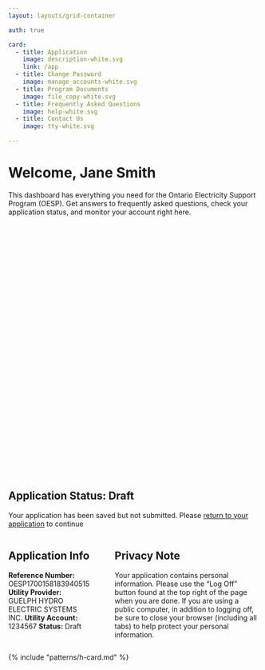 ```yaml
---
layout: layouts/grid-container

auth: true

card:
  - title: Application
    image: description-white.svg
    link: /app
  - title: Change Password
    image: manage_accounts-white.svg
  - title: Program Documents
    image: file_copy-white.svg
  - title: Frequently Asked Questions
    image: help-white.svg
  - title: Contact Us
    image: tty-white.svg

---
```

<style>
  img {
    width: 100%;
    height: auto;
    object-fit: contain;
  }

  @media (min-width: 800px) {
  .content {
    display: flex;
    gap: 10%;
  }
  .content-left {
    width: 50%
  }
  .content-right {
    width: 100%
  }
  .ontario-card__text-container {
    min-height: 100px;
  }
  }
</style>

# Welcome, Jane Smith

This dashboard has everything you need for the Ontario Electricity Support Program (OESP). Get answers to frequently asked questions, check your application status, and monitor your account right here.



<div class="ontario-alert ontario-alert--informational">
    <div class="ontario-alert__header">
        <div class="ontario-alert__header-icon">
            <svg class="ontario-icon" alt="" aria-hidden="true" focusable="false" sol:category="primary" viewBox="0 0 24 24" preserveAspectRatio="xMidYMid meet"><use href="#ontario-icon-alert-information"></use></svg>
        </div>
        <h2 class="ontario-alert__header-title ontario-h4">Application Status: Draft</h2>
    </div>
    <div class="ontario-alert__body">
        <p>Your application has been saved but not submitted. Please <a href="#">return to your application</a> to continue</p>
    </div>
</div>



<div class="content">
<div class="content-left" markdown="1">

## Application Info

**Reference Number:** OESP1700158183940515
**Utility Provider:** GUELPH HYDRO ELECTRIC SYSTEMS INC.
**Utility Account:** 1234567
**Status:** Draft
</div>

<div class="content-right" markdown="1">

## Privacy Note 
Your application contains personal information. Please use the “Log Off” button found at the top right of the page when you are done. If you are using a public computer, in addition to logging off, be sure to close your browser (including all tabs) to help protect your personal information.

</div>
</div>

{% include "patterns/h-card.md" %}
